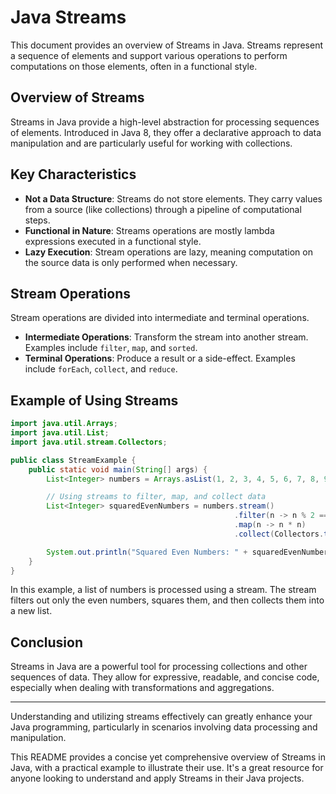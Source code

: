 # Java Streams

This document provides an overview of Streams in Java. Streams represent a sequence of elements and support various operations to perform computations on those elements, often in a functional style.

## Overview of Streams

Streams in Java provide a high-level abstraction for processing sequences of elements. Introduced in Java 8, they offer a declarative approach to data manipulation and are particularly useful for working with collections.

## Key Characteristics

- **Not a Data Structure**: Streams do not store elements. They carry values from a source (like collections) through a pipeline of computational steps.
- **Functional in Nature**: Streams operations are mostly lambda expressions executed in a functional style.
- **Lazy Execution**: Stream operations are lazy, meaning computation on the source data is only performed when necessary.

## Stream Operations

Stream operations are divided into intermediate and terminal operations.

- **Intermediate Operations**: Transform the stream into another stream. Examples include `filter`, `map`, and `sorted`.
- **Terminal Operations**: Produce a result or a side-effect. Examples include `forEach`, `collect`, and `reduce`.

## Example of Using Streams

```java
import java.util.Arrays;
import java.util.List;
import java.util.stream.Collectors;

public class StreamExample {
    public static void main(String[] args) {
        List<Integer> numbers = Arrays.asList(1, 2, 3, 4, 5, 6, 7, 8, 9);

        // Using streams to filter, map, and collect data
        List<Integer> squaredEvenNumbers = numbers.stream()
                                                  .filter(n -> n % 2 == 0)
                                                  .map(n -> n * n)
                                                  .collect(Collectors.toList());

        System.out.println("Squared Even Numbers: " + squaredEvenNumbers);
    }
}
```
In this example, a list of numbers is processed using a stream. The stream filters out only the even numbers, squares them, and then collects them into a new list.

## Conclusion
Streams in Java are a powerful tool for processing collections and other sequences of data. They allow for expressive, readable, and concise code, especially when dealing with transformations and aggregations.

---

Understanding and utilizing streams effectively can greatly enhance your Java programming, particularly in scenarios involving data processing and manipulation.

This README provides a concise yet comprehensive overview of Streams in Java, with a practical example to illustrate their use. It's a great resource for anyone looking to understand and apply Streams in their Java projects.

